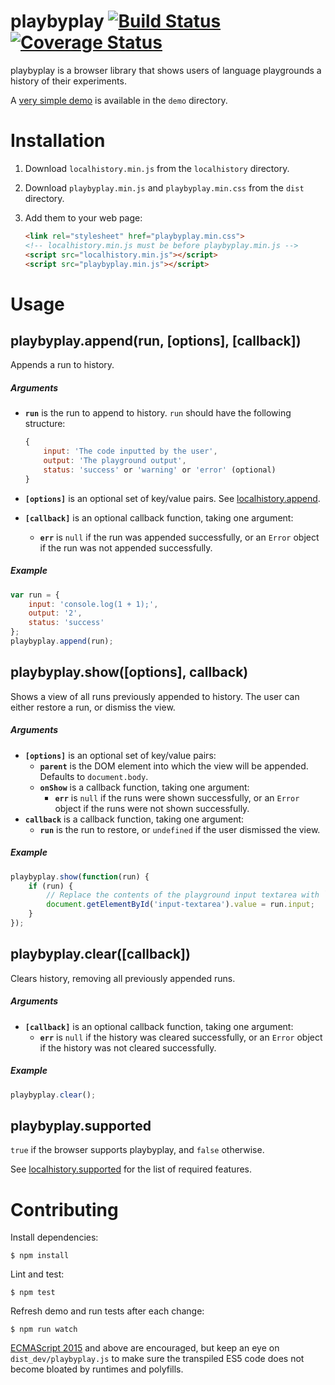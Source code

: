 # playbyplay [![Build Status](https://travis-ci.org/peferron/playbyplay.svg)](https://travis-ci.org/peferron/playbyplay) [![Coverage Status](https://coveralls.io/repos/peferron/playbyplay/badge.svg)](https://coveralls.io/r/peferron/playbyplay)

playbyplay is a browser library that shows users of language playgrounds a history of their experiments.

A [very simple demo](https://rawgit.com/peferron/playbyplay/master/demo/index.html) is available in the `demo` directory.

# Installation

1. Download `localhistory.min.js` from the `localhistory` directory.
2. Download `playbyplay.min.js` and `playbyplay.min.css` from the `dist` directory.
2. Add them to your web page:
    
    ```html
    <link rel="stylesheet" href="playbyplay.min.css">
    <!-- localhistory.min.js must be before playbyplay.min.js -->
    <script src="localhistory.min.js"></script>
    <script src="playbyplay.min.js"></script>
    ```

# Usage

## playbyplay.append(run, [options], [callback])

Appends a run to history.

##### Arguments

* **`run`** is the run to append to history. `run` should have the following structure:

    ```js
    {
        input: 'The code inputted by the user',
        output: 'The playground output',
        status: 'success' or 'warning' or 'error' (optional)
    }
    ```
* **`[options]`** is an optional set of key/value pairs. See [localhistory.append](https://github.com/peferron/localhistory#localhistoryappendkey-entry-options-callback).
* **`[callback]`** is an optional callback function, taking one argument:
  * **`err`** is `null` if the run was appended successfully, or an `Error` object if the run was not appended successfully.

##### Example

```js
var run = {
    input: 'console.log(1 + 1);',
    output: '2',
    status: 'success'
};
playbyplay.append(run);
```

## playbyplay.show([options], callback)

Shows a view of all runs previously appended to history. The user can either restore a run, or dismiss the view.

##### Arguments

* **`[options]`** is an optional set of key/value pairs:
  * **`parent`** is the DOM element into which the view will be appended. Defaults to `document.body`.
  * **`onShow`** is a callback function, taking one argument:
    * **`err`** is `null` if the runs were shown successfully, or an `Error` object if the runs were not shown successfully.
* **`callback`** is a callback function, taking one argument:
  * **`run`** is the run to restore, or `undefined` if the user dismissed the view.

##### Example

```js
playbyplay.show(function(run) {
    if (run) {
        // Replace the contents of the playground input textarea with `run.input`.
        document.getElementById('input-textarea').value = run.input;
    }
});
```

## playbyplay.clear([callback])

Clears history, removing all previously appended runs.

##### Arguments

* **`[callback]`** is an optional callback function, taking one argument:
  * **`err`** is `null` if the history was cleared successfully, or an `Error` object if the history was not cleared successfully.

##### Example

```js
playbyplay.clear();
```

## playbyplay.supported

`true` if the browser supports playbyplay, and `false` otherwise.

See [localhistory.supported](https://github.com/peferron/localhistory#localhistorysupported) for the list of required features.

# Contributing

Install dependencies:

```shell
$ npm install
```

Lint and test:

```shell
$ npm test
```

Refresh demo and run tests after each change:

```shell
$ npm run watch
```

[ECMAScript 2015](https://github.com/lukehoban/es6features) and above are encouraged, but keep an eye on `dist_dev/playbyplay.js` to make sure the transpiled ES5 code does not become bloated by runtimes and polyfills.
